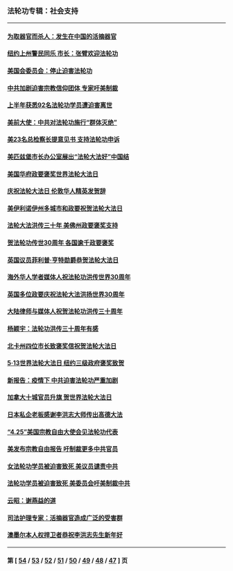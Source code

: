 ### 法轮功专辑：社会支持
---
#### [为取器官而杀人：发生在中国的活摘器官](../../pages/nf4386/n13794731.md?08060430) 
#### [纽约上州警民同乐 市长：张臂欢迎法轮功](../../pages/nf4386/n13794375.md?08060430) 
#### [美国会委员会：停止迫害法轮功](../../pages/nf4386/n13788164.md?08060430) 
#### [中共加剧迫害宗教信仰团体 专家吁美制裁](../../pages/nf4386/n13780252.md?08060430) 
#### [上半年获悉92名法轮功学员遭迫害离世](../../pages/nf4386/n13772701.md?08060430) 
#### [美前大使：中共对法轮功施行“群体灭绝”](../../pages/nf4386/n13771705.md?08060430) 
#### [美23名总检察长提意见书 支持法轮功申诉](../../pages/nf4386/n13766596.md?08060430) 
#### [美匹兹堡市长办公室展出“法轮大法好”中国结](../../pages/nf4386/n13749721.md?08060430) 
#### [美国华府政要褒奖世界法轮大法日](../../pages/nf4386/n13743770.md?08060430) 
#### [庆祝法轮大法日 伦敦华人精英发贺辞](../../pages/nf4386/n13741593.md?08060430) 
#### [美伊利诺伊州多城市和政要祝贺法轮大法日](../../pages/nf4386/n13737149.md?08060430) 
#### [法轮大法洪传三十年 美佛州政要褒奖支持](../../pages/nf4386/n13737103.md?08060430) 
#### [贺法轮功传世30周年 各国逾千政要褒奖](../../pages/nf4386/n13735828.md?08060430) 
#### [英国议员菲利普‧亨特勋爵恭贺法轮大法日](../../pages/nf4386/n13736187.md?08060430) 
#### [海外华人学者媒体人祝法轮功洪传世界30周年](../../pages/nf4386/n13735835.md?08060430) 
#### [英国多位政要庆祝法轮大法洪扬世界30周年](../../pages/nf4386/n13734739.md?08060430) 
#### [大陆律师与媒体人祝贺法轮功洪传三十周年](../../pages/nf4386/n13735062.md?08060430) 
#### [杨颖宇：法轮功洪传三十周年有感](../../pages/nf4386/n13734884.md?08060430) 
#### [北卡州四位市长致褒奖信祝贺法轮大法日](../../pages/nf4386/n13733292.md?08060430) 
#### [5·13世界法轮大法日 纽约三级政府褒奖致贺](../../pages/nf4386/n13732651.md?08060430) 
#### [新报告：疫情下 中共迫害法轮功严重加剧](../../pages/nf4386/n13732612.md?08060430) 
#### [加拿大十城官员升旗 贺世界法轮大法日](../../pages/nf4386/n13729166.md?08060430) 
#### [日本私企老板感谢李洪志大师传出高德大法](../../pages/nf4386/n13726335.md?08060430) 
#### [“4.25”美国宗教自由大使会见法轮功代表](../../pages/nf4386/n13724124.md?08060430) 
#### [美发布宗教自由报告 吁制裁更多中共官员](../../pages/nf4386/n13720670.md?08060430) 
#### [女法轮功学员被迫害致死 美议员谴责中共](../../pages/nf4386/n13682069.md?08060430) 
#### [法轮功学员被迫害致死 美委员会吁美制裁中共](../../pages/nf4386/n13631310.md?08060430) 
#### [云昭：谢燕益的道](../../pages/nf4386/n13607391.md?08060430) 
#### [司法护理专家：活摘器官造成广泛的受害群](../../pages/nf4386/n13570425.md?08060430) 
#### [澳墨尔本人权捍卫者恭祝李洪志先生新年好](../../pages/nf4386/n13556164.md?08060430) 

---
#### 第 [ [54](./54.md?08060430) / [53](./53.md?08060430) / [52](./52.md?08060430) / [51](./51.md?08060430) / [50](./50.md?08060430) / [49](./49.md?08060430) / [48](./48.md?08060430) / [47](./47.md?08060430) ] 页
